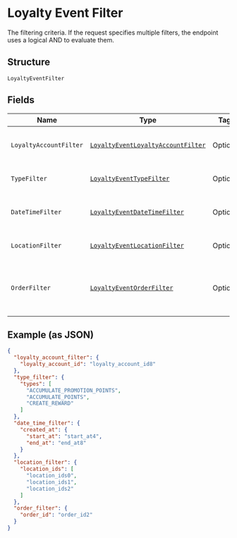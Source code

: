 
# Loyalty Event Filter

The filtering criteria. If the request specifies multiple filters,
the endpoint uses a logical AND to evaluate them.

## Structure

`LoyaltyEventFilter`

## Fields

| Name | Type | Tags | Description |
|  --- | --- | --- | --- |
| `LoyaltyAccountFilter` | [`LoyaltyEventLoyaltyAccountFilter`](../../doc/models/loyalty-event-loyalty-account-filter.md) | Optional | Filter events by loyalty account. |
| `TypeFilter` | [`LoyaltyEventTypeFilter`](../../doc/models/loyalty-event-type-filter.md) | Optional | Filter events by event type. |
| `DateTimeFilter` | [`LoyaltyEventDateTimeFilter`](../../doc/models/loyalty-event-date-time-filter.md) | Optional | Filter events by date time range. |
| `LocationFilter` | [`LoyaltyEventLocationFilter`](../../doc/models/loyalty-event-location-filter.md) | Optional | Filter events by location. |
| `OrderFilter` | [`LoyaltyEventOrderFilter`](../../doc/models/loyalty-event-order-filter.md) | Optional | Filter events by the order associated with the event. |

## Example (as JSON)

```json
{
  "loyalty_account_filter": {
    "loyalty_account_id": "loyalty_account_id8"
  },
  "type_filter": {
    "types": [
      "ACCUMULATE_PROMOTION_POINTS",
      "ACCUMULATE_POINTS",
      "CREATE_REWARD"
    ]
  },
  "date_time_filter": {
    "created_at": {
      "start_at": "start_at4",
      "end_at": "end_at8"
    }
  },
  "location_filter": {
    "location_ids": [
      "location_ids0",
      "location_ids1",
      "location_ids2"
    ]
  },
  "order_filter": {
    "order_id": "order_id2"
  }
}
```

